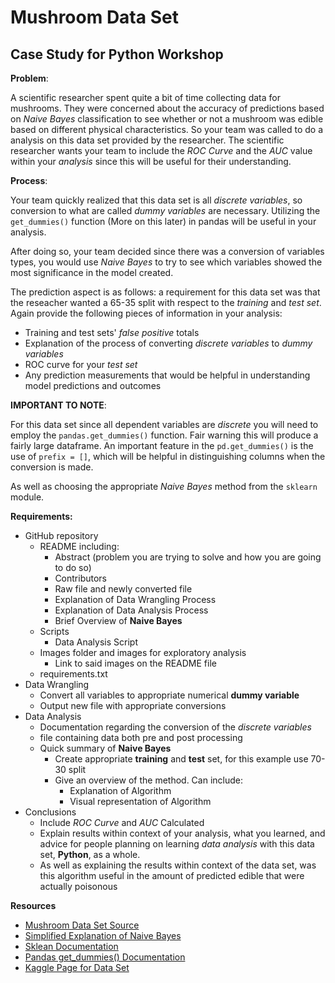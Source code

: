 # Mushroom Data Set
## Case Study for Python Workshop

**Problem**: 

A scientific researcher spent quite a bit of time collecting data for mushrooms. They were concerned about the accuracy of predictions based on *Naive Bayes* classification to see whether or not a mushroom was edible based on different physical characteristics. So your team was called to do a analysis on this data set provided by the researcher. The scientific researcher wants your team to include the *ROC Curve* and the *AUC* value within your *analysis* since this will be useful for their understanding. 

**Process**: 

Your team quickly realized that this data set is all *discrete variables*, so conversion to what are called *dummy variables* are necessary. Utilizing the `get_dummies()` function (More on this later) in pandas will be useful in your analysis. 

After doing so, your team decided since there was a conversion of variables types, you would use *Naive Bayes* to try to see which variables showed the most significance in the model created.

The prediction aspect is as follows: a requirement for this data set was that the reseacher wanted a 65-35 split with respect to the *training* and *test set*. Again provide the following pieces of information in your analysis:
+ Training and test sets' *false positive* totals
+ Explanation of the process of converting *discrete variables* to *dummy variables* 
+ ROC curve for your *test set*
+ Any prediction measurements that would be helpful in understanding model predictions and outcomes

**IMPORTANT TO NOTE**: 

For this data set since all dependent variables are *discrete* you will need to employ the `pandas.get_dummies()` function. Fair warning this will produce a fairly large dataframe. An important feature in the `pd.get_dummies()` is the use of `prefix = []`, which will be helpful in distinguishing columns when the conversion is made.  

As well as choosing the appropriate *Naive Bayes* method from the `sklearn` module. 

**Requirements:**
+ GitHub repository
	+ README including:
		+ Abstract (problem you are trying to solve and how you are going to do so)
		+ Contributors
		+ Raw file and newly converted file
		+ Explanation of Data Wrangling Process
		+ Explanation of Data Analysis Process
		+ Brief Overview of **Naive Bayes**
	+ Scripts
		+ Data Analysis Script 
	+ Images folder and images for exploratory analysis
		+ Link to said images on the README file
	+ requirements.txt
+ Data Wrangling
	+ Convert all variables to appropriate numerical **dummy variable** 
	+ Output new file with appropriate conversions
+ Data Analysis
	+ Documentation regarding the conversion of the *discrete variables*
	+ file containing data both pre and post processing
	+ Quick summary of **Naive Bayes**
	 	+ Create appropriate **training** and **test** set, for this example use 70-30 split
		+ Give an overview of the method. Can include:
			+ Explanation of Algorithm  
			+ Visual representation of Algorithm
+ Conclusions
	+ Include *ROC Curve* and *AUC* Calculated 
	+ Explain results within context of your analysis, what you learned, and advice for people planning on learning *data analysis* with this data set, **Python**, as a whole. 
	+ As well as explaining the results within context of the data set, was this algorithm useful in the amount of predicted edible that were actually poisonous

**Resources**
+ [Mushroom Data Set Source](https://archive.ics.uci.edu/ml/datasets/Mushroom)
+ [Simplified Explanation of Naive Bayes](http://blog.aylien.com/naive-bayes-for-dummies-a-simple-explanation/)
+ [Sklean Documentation](http://scikit-learn.org/stable/modules/naive_bayes.html)
+ [Pandas get_dummies() Documentation](http://pandas.pydata.org/pandas-docs/stable/generated/pandas.get_dummies.html)
+ [Kaggle Page for Data Set](https://www.kaggle.com/uciml/mushroom-classification)
